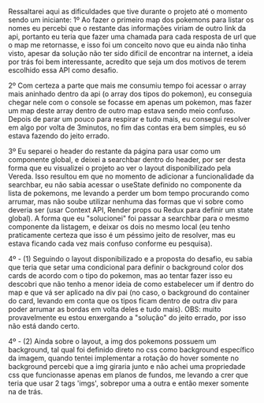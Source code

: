 Ressaltarei aqui as dificuldades que tive durante o projeto até o momento sendo um iniciante:
  1º Ao fazer o primeiro map dos pokemons para listar os nomes eu percebi que o restante das informações viriam de outro link da api, portanto eu teria que fazer uma chamada para cada resposta de url que o map me retornasse, e isso foi um conceito novo que eu ainda não tinha visto, apesar da solução não ter sido dificil de encontrar na internet, a ideia por trás foi bem interessante, acredito que seja um dos motivos de terem escolhido essa API como desafio.

  2º Com certeza a parte que mais me consumiu tempo foi acessar o array mais aninhado dentro da api (o array dos tipos do pokemon), eu conseguia chegar nele com o console se focasse em apenas um pokemon, mas fazer um map deste array dentro de outro map estava sendo meio confuso. Depois de parar um pouco para respirar e tudo mais, eu consegui resolver em algo por volta de 3minutos, no fim das contas era bem simples, eu só estava fazendo do jeito errado.

  3º Eu separei o header do restante da página para usar como um componente global, e deixei a searchbar dentro do header, por ser desta forma que eu visualizei o projeto ao ver o layout disponibilizado pela Vereda. Isso resultou em que no momento de adicionar a funcionalidade da searchbar, eu não sabia acessar o useState definido no componente da lista de pokemons, me levando a perder um bom tempo procurando como arrumar, mas não soube utilizar nenhuma das formas que vi sobre como deveria ser (usar Context API, Render props ou Redux para definir um state global). A forma que eu "solucionei" foi passar a searchbar para o mesmo componente da listagem, e deixar os dois no mesmo local (eu tenho praticamente certeza que isso é um péssimo jeito de resolver, mas eu estava ficando cada vez mais confuso conforme eu pesquisa).

  4º - (1) Seguindo o layout disponibilizado e a proposta do desafio, eu sabia que teria que setar uma condicional para definir o background color dos cards de acordo com o tipo do pokemon, mas ao tentar fazer isso eu descobri que não tenho a menor ideia de como estabelecer um if dentro do map e que vá ser aplicado na div pai (no caso, o background do container do card, levando em conta que os tipos ficam dentro de outra div para poder arrumar as bordas em volta deles e tudo mais).
  OBS: muito provavelmente eu estou enxergando a "solução" do jeito errado, por isso não está dando certo.

  4º - (2) Ainda sobre o layout, a img dos pokemons possuem um background, tal qual foi definido direto no css como background específico da imagem, quando tentei implementar a rotação do hover somente no background percebi que a img giraria junto e não achei uma propriedade css que funcionasse apenas em planos de fundos, me levando a crer que teria que usar 2 tags 'imgs', sobrepor uma a outra e então mexer somente na de trás.
